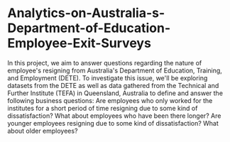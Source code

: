 # Analytics-on-Australia-s-Department-of-Education-Employee-Exit-Surveys
In this project, we aim to answer questions regarding the nature of employee's resigning from Australia's Department of Education, Training, and Employment (DETE). To investigate this issue, we'll be exploring datasets from the DETE as well as data gathered from the Technical and Further Institute (TEFA) in Queensland, Australia to define and answer the following business questions:  Are employees who only worked for the institutes for a short period of time resigning due to some kind of dissatisfaction? What about employees who have been there longer? Are younger employees resigning due to some kind of dissatisfaction? What about older employees?
